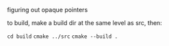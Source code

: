 figuring out opaque pointers

to build, make a build dir at the same level as src, then:

`cd build`
`cmake ../src`
`cmake --build .`
